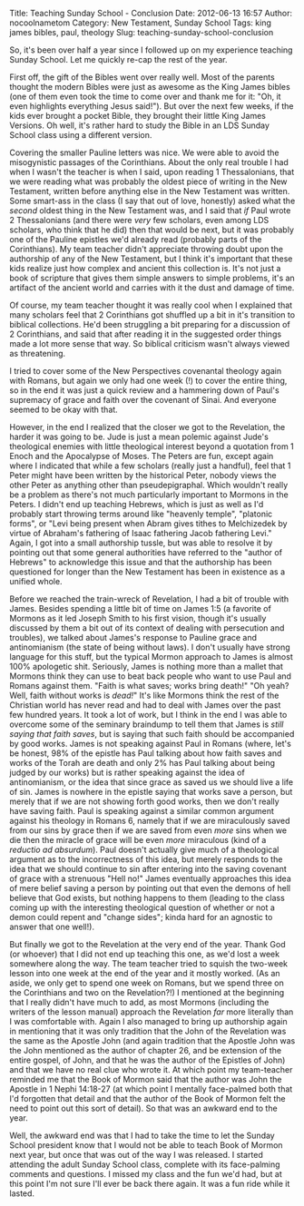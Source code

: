 Title: Teaching Sunday School - Conclusion
Date: 2012-06-13 16:57
Author: nocoolnametom
Category: New Testament, Sunday School
Tags: king james bibles, paul, theology
Slug: teaching-sunday-school-conclusion

So, it's been over half a year since I followed up on my experience
teaching Sunday School. Let me quickly re-cap the rest of the year.

First off, the gift of the Bibles went over really well. Most of the
parents thought the modern Bibles were just as awesome as the King James bibles
(one of them even took the time to come over and thank me for it: "Oh, it
even highlights everything Jesus said!"). But over the next few weeks, if
the kids ever brought a pocket Bible, they brought their little King James
Versions. Oh well, it's rather hard to study the Bible in an LDS Sunday School class
using a different version.

Covering the smaller Pauline letters was nice. We were able to avoid
the misogynistic passages of the Corinthians. About the only real trouble I
had when I wasn't the teacher is when I said, upon reading 1 Thessalonians, that
we were reading what was probably the oldest piece of writing in the New
Testament, written before anything else in the New Testament was written. Some
smart-ass in the class (I say that out of love, honestly) asked what the *second*
oldest thing in the New Testament was, and I said that *if* Paul wrote 2
Thessalonians (and there were *very* few scholars, even among LDS scholars, who think
that he did) then that would be next, but it was probably one of the Pauline
epistles we'd already read (probably parts of the Corinthians). My team teacher
didn't appreciate throwing doubt upon the authorship of any of the New
Testament, but I think it's important that these kids realize just how complex and
ancient this collection is. It's not just a book of scripture that gives them simple
answers to simple problems, it's an artifact of the ancient world and carries
with it the dust and damage of time.

Of course, my team teacher thought it was really cool when I explained
that many scholars feel that 2 Corinthians got shuffled up a bit in it's
transition to biblical collections. He'd been struggling a bit preparing for a
discussion of 2 Corinthians, and said that after reading it in the suggested order
things made a lot more sense that way. So biblical criticism wasn't always viewed as threatening.

I tried to cover some of the New Perspectives covenantal theology again
with Romans, but again we only had one week (!) to cover the entire thing,
so in the end it was just a quick review and a hammering down of Paul's supremacy
of grace and faith over the covenant of Sinai. And everyone seemed to be okay
with that.

However, in the end I realized that the closer we got to the Revelation,
the harder it was going to be. Jude is just a mean polemic against Jude's
theological enemies with little theological interest beyond a quotation
from 1 Enoch and the Apocalypse of Moses. The Peters are fun, except again
where I indicated that while a few scholars (really just a handful), feel that
1 Peter might have been written by the historical Peter, nobody views the other
Peter as anything other than pseudepigraphal. Which wouldn't really be a problem
as there's not much particularly important to Mormons in the Peters. I
didn't end up teaching Hebrews, which is just as well as I'd probably start
throwing terms around like "heavenly temple", "platonic forms", or "Levi being present
when Abram gives tithes to Melchizedek by virtue of Abraham's fathering of
Isaac fathering Jacob fathering Levi." Again, I got into a small authorship
tussle, but was able to resolve it by pointing out that some general
authorities have referred to the "author of Hebrews" to acknowledge this issue and that
the authorship has been questioned for longer than the New Testament has
been in existence as a unified whole.

Before we reached the train-wreck of Revelation, I had a bit of trouble
with James. Besides spending a little bit of time on James 1:5 (a favorite
of Mormons as it led Joseph Smith to his first vision, though it's usually
discussed by them a bit out of its context of dealing with persecution and
troubles), we talked about James's response to Pauline grace and antinomianism (the
state of being without laws). I don't usually have strong language for this
stuff, but the typical Mormon approach to James is almost 100% apologetic shit.
Seriously, James is nothing more than a mallet that Mormons think they can use to
beat back people who want to use Paul and Romans against them. "Faith is what
saves; works bring death!" "Oh yeah? Well, faith without works is *dead!*" It's like
Mormons think the rest of the Christian world has never read and had to deal
with James over the past few hundred years. It took a lot of work, but I think in
the end I was able to overcome some of the seminary braindump to tell them that
James is *still saying that faith saves*, but is saying that such faith should
be accompanied by good works. James is not speaking against Paul in Romans
(where, let's be honest, 98% of the epistle has Paul talking about how faith
saves and works of the Torah are death and only 2% has Paul talking about being
judged by our works) but is rather speaking against the idea of antinomianism, or
the idea that since grace as saved us we should live a life of sin. James is
nowhere in the epistle saying that works save a person, but merely that if we are
not showing forth good works, then we don't really have saving faith. Paul
is speaking against a similar common argument against his theology in
Romans 6, namely that if we are miraculously saved from our sins by grace then if
we are saved from even *more* sins when we die then the miracle of grace will
be even *more* miraculous (kind of a *reductio ad absurdum*). Paul doesn't
actually give much of a theological argument as to the incorrectness of this idea,
but merely responds to the idea that we should continue to sin after entering into
the saving covenant of grace with a strenuous "Hell no!" James eventually
approaches this idea of mere belief saving a person by pointing out that even the
demons of hell believe that God exists, but nothing happens to them (leading to
the class coming up with the interesting theological question of whether or not a
demon could repent and "change sides"; kinda hard for an agnostic to answer
that one well!).

But finally we got to the Revelation at the very end of the year. Thank
God (or whoever) that I did not end up teaching this one, as we'd lost a week
somewhere along the way. The team teacher tried to squish the two-week lesson
into one week at the end of the year and it mostly worked. (As an aside, we only
get to spend one week on Romans, but we spend three on the Corinthians and two
on the Revelation?!) I mentioned at the beginning that I really didn't have
much to add, as most Mormons (including the writers of the lesson manual)
approach the Revelation *far* more literally than I was comfortable with. Again I
also managed to bring up authorship again in mentioning that it was only
tradition that the John of the Revelation was the same as the Apostle John (and
again tradition that the Apostle John was the John mentioned as the author of
chapter 26, and be extension of the entire gospel, of John, and that he was the
author of the Epistles of John) and that we have no real clue who wrote it. At
which point my team-teacher reminded me that the Book of Mormon said that the
author was John the Apostle in 1 Nephi 14:18-27 (at which point I mentally
face-palmed both that I'd forgotten that detail and that the author of the Book of
Mormon felt the need to point out this sort of detail). So that was an awkward
end to the year.

Well, the awkward end was that I had to take the time to let the Sunday
School president know that I would not be able to teach Book of Mormon next
year, but once that was out of the way I was released. I started attending the
adult Sunday School class, complete with its face-palming comments and
questions. I missed my class and the fun we'd had, but at this point I'm not sure
I'll ever be back there again. It was a fun ride while it lasted.

